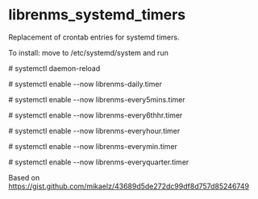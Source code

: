 # librenms_systemd_timers
Replacement of crontab entries for systemd timers.

To install:
move to /etc/systemd/system and run

<p>  # systemctl daemon-reload</p>
<p>  # systemctl enable --now librenms-daily.timer</p>
<p>  # systemctl enable --now librenms-every5mins.timer</p>
<p>  # systemctl enable --now librenms-every6thhr.timer</p>
<p>  # systemctl enable --now librenms-everyhour.timer</p>
<p>  # systemctl enable --now librenms-everymin.timer</p>
<p>  # systemctl enable --now librenms-everyquarter.timer</p>


Based on https://gist.github.com/mikaelz/43689d5de272dc99df8d757d85246749
